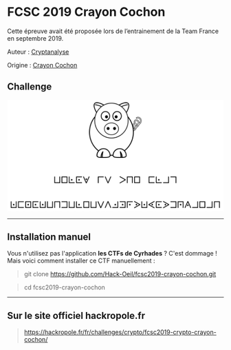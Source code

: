 # FCSC 2019 Crayon Cochon

Cette épreuve avait été proposée lors de l’entrainement de la Team France en septembre 2019.


Auteur : [Cryptanalyse](https://twitter.com/Cryptanalyse)

Origine : [Crayon Cochon](https://hackropole.fr/fr/challenges/crypto/fcsc2019-crypto-crayon-cochon/)


## Challenge
![crayon-cochon.png](crayon-cochon.png)




-----------

## Installation manuel
Vous n'utilisez pas l'application **les CTFs de Cyrhades** ? C'est dommage !
Mais voici comment installer ce CTF manuellement :

> git clone https://github.com/Hack-Oeil/fcsc2019-crayon-cochon.git

> cd fcsc2019-crayon-cochon


-----------

## Sur le site officiel hackropole.fr
> https://hackropole.fr/fr/challenges/crypto/fcsc2019-crypto-crayon-cochon/